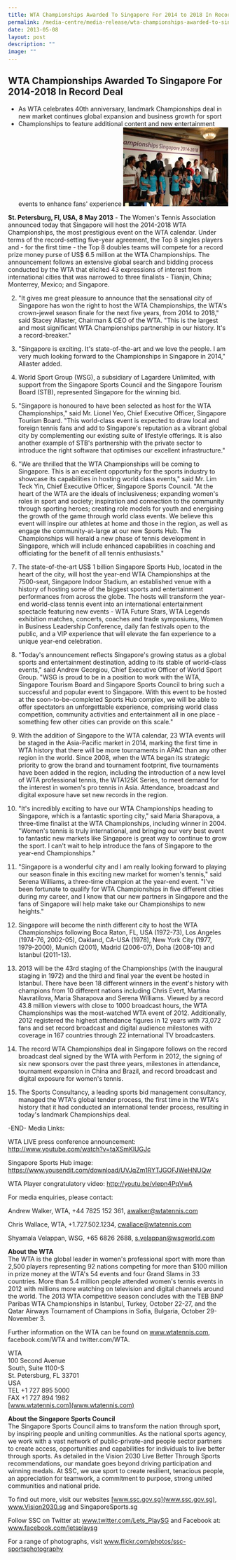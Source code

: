 ```yaml
---
title: WTA Championships Awarded To Singapore For 2014 to 2018 In Record Deal
permalink: /media-centre/media-release/wta-championships-awarded-to-singapore-for-2014-2018-in-record-deal/
date: 2013-05-08
layout: post
description: ""
image: ""
---
```

## **WTA Championships Awarded To Singapore For 2014-2018 In Record Deal**

* As WTA celebrates 40th anniversary, landmark Championships deal in new market continues global expansion and business growth for sport
* Championships to feature additional content and new entertainment events to enhance fans' experience
![](/images/Media%20Centre/Media%20Release/2013/May/WTACHAMPIONSHIPSAWARDEDTOSINGAPOREFOR20142018INRECORDDEALMainPar0061Imagegif.gif)
	
**St. Petersburg, Fl, USA, 8 May 2013** - The Women's Tennis Association announced today that Singapore will host the 2014-2018 WTA Championships, the most prestigious event on the WTA calendar. Under terms of the record-setting five-year agreement, the Top 8 singles players and - for the first time - the Top 8 doubles teams will compete for a record prize money purse of US$ 6.5 million at the WTA Championships. The announcement follows an extensive global search and bidding process conducted by the WTA that elicited 43 expressions of interest from international cities that was narrowed to three finalists - Tianjin, China; Monterrey, Mexico; and Singapore.

2. "It gives me great pleasure to announce that the sensational city of Singapore has won the right to host the WTA Championships, the WTA's crown-jewel season finale for the next five years, from 2014 to 2018," said Stacey Allaster, Chairman & CEO of the WTA. "This is the largest and most significant WTA Championships partnership in our history. It's a record-breaker."

3. "Singapore is exciting. It's state-of-the-art and we love the people. I am very much looking forward to the Championships in Singapore in 2014," Allaster added.

4. World Sport Group (WSG), a subsidiary of Lagardere Unlimited, with support from the Singapore Sports Council and the Singapore Tourism Board (STB), represented Singapore for the winning bid.

5. "Singapore is honoured to have been selected as host for the WTA Championships," said Mr. Lionel Yeo, Chief Executive Officer, Singapore Tourism Board. "This world-class event is expected to draw local and foreign tennis fans and add to Singapore's reputation as a vibrant global city by complementing our existing suite of lifestyle offerings. It is also another example of STB's partnership with the private sector to introduce the right software that optimises our excellent infrastructure."

6. "We are thrilled that the WTA Championships will be coming to Singapore. This is an excellent opportunity for the sports industry to showcase its capabilities in hosting world class events," said Mr. Lim Teck Yin, Chief Executive Officer, Singapore Sports Council. "At the heart of the WTA are the ideals of inclusiveness; expanding women's roles in sport and society; inspiration and connection to the community through sporting heroes; creating role models for youth and energising the growth of the game through world class events. We believe this event will inspire our athletes at home and those in the region, as well as engage the community-at-large at our new Sports Hub. The Championships will herald a new phase of tennis development in Singapore, which will include enhanced capabilities in coaching and officiating for the benefit of all tennis enthusiasts."

7. The state-of-the-art US$ 1 billion Singapore Sports Hub, located in the heart of the city, will host the year-end WTA Championships at the 7500-seat, Singapore Indoor Stadium, an established venue with a history of hosting some of the biggest sports and entertainment performances from across the globe. The hosts will transform the year-end world-class tennis event into an international entertainment spectacle featuring new events - WTA Future Stars, WTA Legends exhibition matches, concerts, coaches and trade symposiums, Women in Business Leadership Conference, daily fan festivals open to the public, and a VIP experience that will elevate the fan experience to a unique year-end celebration.

8. "Today's announcement reflects Singapore's growing status as a global sports and entertainment destination, adding to its stable of world-class events," said Andrew Georgiou, Chief Executive Officer of World Sport Group. "WSG is proud to be in a position to work with the WTA, Singapore Tourism Board and Singapore Sports Council to bring such a successful and popular event to Singapore. With this event to be hosted at the soon-to-be-completed Sports Hub complex, we will be able to offer spectators an unforgettable experience, comprising world class competition, community activities and entertainment all in one place - something few other cities can provide on this scale."

9. With the addition of Singapore to the WTA calendar, 23 WTA events will be staged in the Asia-Pacific market in 2014, marking the first time in WTA history that there will be more tournaments in APAC than any other region in the world. Since 2008, when the WTA began its strategic priority to grow the brand and tournament footprint, five tournaments have been added in the region, including the introduction of a new level of WTA professional tennis, the WTA125K Series, to meet demand for the interest in women's pro tennis in Asia. Attendance, broadcast and digital exposure have set new records in the region.

10. "It's incredibly exciting to have our WTA Championships heading to Singapore, which is a fantastic sporting city," said Maria Sharapova, a three-time finalist at the WTA Championships, including winner in 2004. "Women's tennis is truly international, and bringing our very best event to fantastic new markets like Singapore is great way to continue to grow the sport. I can't wait to help introduce the fans of Singapore to the year-end Championships."

11. "Singapore is a wonderful city and I am really looking forward to playing our season finale in this exciting new market for women's tennis," said Serena Williams, a three-time champion at the year-end event. "I've been fortunate to qualify for WTA Championships in five different cities during my career, and I know that our new partners in Singapore and the fans of Singapore will help make take our Championships to new heights."

12. Singapore will become the ninth different city to host the WTA Championships following Boca Raton, FL, USA (1972-73), Los Angeles (1974-76, 2002-05), Oakland, CA-USA (1978), New York City (1977, 1979-2000), Munich (2001), Madrid (2006-07), Doha (2008-10) and Istanbul (2011-13).

13. 2013 will be the 43rd staging of the Championships (with the inaugural staging in 1972) and the third and final year the event be hosted in Istanbul. There have been 18 different winners in the event's history with champions from 10 different nations including Chris Evert, Martina Navratilova, Maria Sharapova and Serena Williams. Viewed by a record 43.8 million viewers with close to 1000 broadcast hours, the WTA Championships was the most-watched WTA event of 2012. Additionally, 2012 registered the highest attendance figures in 12 years with 73,072 fans and set record broadcast and digital audience milestones with coverage in 167 countries through 22 international TV broadcasters.

14. The record WTA Championships deal in Singapore follows on the record broadcast deal signed by the WTA with Perform in 2012, the signing of six new sponsors over the past three years, milestones in attendance, tournament expansion in China and Brazil, and record broadcast and digital exposure for women's tennis.

15. The Sports Consultancy, a leading sports bid management consultancy, managed the WTA's global tender process, the first time in the WTA's history that it had conducted an international tender process, resulting in today's landmark Championships deal.

-END-
Media Links: 

WTA LIVE press conference announcement: http://www.youtube.com/watch?v=taXSmKlUGJc

Singapore Sports Hub image: https://www.yousendit.com/download/UVJqZm1RYTJGOFJWeHNUQw

WTA Player congratulatory video: http://youtu.be/vlepn4PqVwA


For media enquiries, please contact: 

Andrew Walker, WTA, +44 7825 152 361, awalker@wtatennis.com

Chris Wallace, WTA, +1.727.502.1234, cwallace@wtatennis.com

Shyamala Velappan, WSG, +65 6826 2688, s.velappan@wsgworld.com


**About the WTA**
<br>
The WTA is the global leader in women's professional sport with more than 2,500 players representing 92 nations competing for more than $100 million in prize money at the WTA's 54 events and four Grand Slams in 33 countries. More than 5.4 million people attended women's tennis events in 2012 with millions more watching on television and digital channels around the world. The 2013 WTA competitive season concludes with the TEB BNP Paribas WTA Championships in Istanbul, Turkey, October 22-27, and the Qatar Airways Tournament of Champions in Sofia, Bulgaria, October 29- November 3.

Further information on the WTA can be found on www.wtatennis.com, facebook.com/WTA and twitter.com/WTA.

WTA
<br>100 Second Avenue
<br>South, Suite 1100-S
<br>St. Petersburg, FL 33701
<br>USA
<br>TEL +1 727 895 5000
<br>FAX +1 727 894 1982
<br>[www.wtatennis.com](www.wtatennis.com)

**About the Singapore Sports Council**
<br>
The Singapore Sports Council aims to transform the nation through sport, by inspiring people and uniting communities. As the national sports agency, we work with a vast network of public-private-and people sector partners to create access, opportunities and capabilities for individuals to live better through sports. As detailed in the Vision 2030 Live Better Through Sports recommendations, our mandate goes beyond driving participation and winning medals. At SSC, we use sport to create resilient, tenacious people, an appreciation for teamwork, a commitment to purpose, strong united communities and national pride.

To find out more, visit our websites [www.ssc.gov.sg](www.ssc.gov.sg), www.Vision2030.sg and SingaporeSports.sg

Follow SSC on Twitter at: www.twitter.com/Lets_PlaySG and Facebook at: www.facebook.com/letsplaysg

For a range of photographs, visit www.flickr.com/photos/ssc-sportsphotography